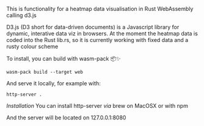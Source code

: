 This is functionality for a heatmap data visualisation in Rust WebAssembly calling d3.js

D3.js (D3 short for data-driven documents) is a Javascript library for dynamic, interative data viz in browsers.
At the moment the heatmap data is coded into the Rust lib.rs, so it is currently working with fixed data
and a rusty colour scheme

To install, you can build with wasm-pack 📦✨ 

``wasm-pack build --target web``

And serve it locally, for example with:

``http-server .``

*Installation*
You can install http-server <i>via</i> brew on MacOSX
or with npm

And the server will be located on 127.0.0.1:8080

